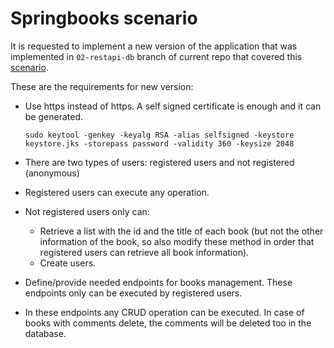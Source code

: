 # Springbooks scenario

It is requested to implement a new version of the application that was implemented in ```02-restapi-db``` branch of current repo that covered this [scenario](https://github.com/david-rojo/cloudApps-spring-books/blob/02-restapi-db/doc/scenario.md).

These are the requirements for new version:

* Use https instead of https. A self signed certificate is enough and it can be generated.
  
  ```
  sudo keytool -genkey -keyalg RSA -alias selfsigned -keystore keystore.jks -storepass password -validity 360 -keysize 2048
  ```
  
* There are two types of users: registered users and not registered (anonymous)
* Registered users can execute any operation.
* Not registered users only can:
  * Retrieve a list with the id and the title of each book (but not the other information of the book, so also modify these method in order that registered users can retrieve all book information).
  * Create users.
* Define/provide needed endpoints for books management. These endpoints only can be executed by registered users.
* In these endpoints any CRUD operation can be executed. In case of books with comments delete, the comments will be deleted too in the database.
